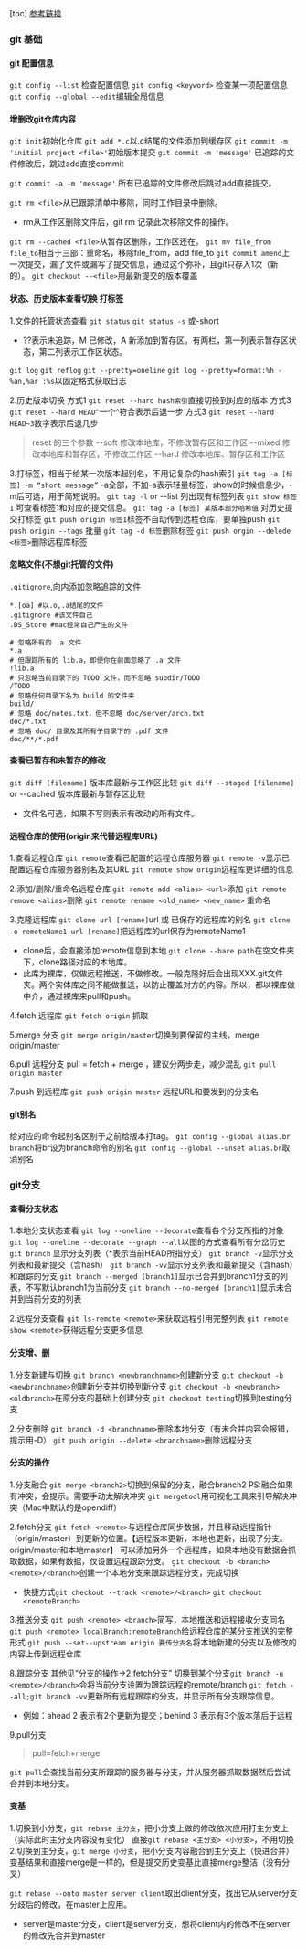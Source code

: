 [toc]
[参考链接](https://git-scm.com/book/zh/v2/)

### git 基础
#### git 配置信息

`git config --list` 检查配置信息
`git config <keyword>` 检查某一项配置信息
`git config --global --edit`编辑全局信息

#### 增删改git仓库内容
`git init`初始化仓库
`git add *.c`以.c结尾的文件添加到缓存区
`git commit -m 'initial project <file>'`初始版本提交
`git commit -m 'message'` 已追踪的文件修改后，跳过add直接commit

`git commit -a -m 'message'` 所有已追踪的文件修改后跳过add直接提交。

`git rm <file>`从已跟踪清单中移除，同时工作目录中删除。

* rm从工作区删除文件后，git rm 记录此次移除文件的操作。

`git rm --cached <file>`从暂存区删除，工作区还在。
`git mv file_from file_to`相当于三部：重命名，移除file_from，add file_to
`git commit amend`上一次提交，漏了文件或漏写了提交信息，通过这个弥补，且git只存入1次（新的）。
`git checkout --<file>`用最新提交的版本覆盖

#### 状态、历史版本查看切换 打标签
1.文件的托管状态查看
`git status` 
`git status -s` 或-short 
* ??表示未追踪，M 已修改，A 新添加到暂存区。有两栏，第一列表示暂存区状态，第二列表示工作区状态。

`git log`
`git reflog`
`git --pretty=oneline`
`git log --pretty=format:%h - %an,%ar :%s`以固定格式获取日志

2.历史版本切换
方式1
`git reset --hard hash索引`直接切换到对应的版本
方式3
`git reset --hard HEAD^`一个^符合表示后退一步
方式3
`git reset --hard HEAD~3`数字表示后退几步
> reset 的三个参数
> --soft 修改本地库，不修改暂存区和工作区
> --mixed 修改本地库和暂存区，不修改工作区
> --hard 修改本地库、暂存区和工作区

3.打标签，相当于给某一次版本起别名，不用记复杂的hash索引
`git tag -a [标签] -m “short message”` -a全部，不加-a表示轻量标签，show的时候信息少，-m后可选，用于简短说明。
`git tag -l` or --list 列出现有标签列表
`git show 标签1` 可查看标签1和对应的提交信息。
`git tag -a [标签] 某版本部分哈希值` 对历史提交打标签
`git push origin 标签1`标签不自动传到远程仓库，要单独push `git push origin --tags` 批量
`git tag -d 标签`删除标签
`git push orgin --delede <标签>`删除远程库标签

#### 忽略文件(不想git托管的文件)
`.gitignore`,向内添加忽略追踪的文件
```
*.[oa] #以.o,.a结尾的文件
.gitignore #该文件自己
.DS_Store #mac经常自己产生的文件
```

```
# 忽略所有的 .a 文件
*.a
# 但跟踪所有的 lib.a，即便你在前面忽略了 .a 文件
!lib.a
# 只忽略当前目录下的 TODO 文件，而不忽略 subdir/TODO
/TODO
# 忽略任何目录下名为 build 的文件夹
build/
# 忽略 doc/notes.txt，但不忽略 doc/server/arch.txt
doc/*.txt
# 忽略 doc/ 目录及其所有子目录下的 .pdf 文件
doc/**/*.pdf
```

#### 查看已暂存和未暂存的修改
`git diff [filename]` 版本库最新与工作区比较
`git diff --staged [filename]` or --cached 版本库最新与暂存区比较
* 文件名可选，如果不写则表示有改动的所有文件。

#### 远程仓库的使用(origin来代替远程库URL)
1.查看远程仓库
 `git remote`查看已配置的远程仓库服务器
 `git remote -v`显示已配置远程仓库服务器别名及其URL
 `git remote show origin`远程库更详细的信息

2.添加/删除/重命名远程仓库
`git remote add <alias> <url>`添加
`git remote remove <alias>`删除
`git remote rename <old_name> <new_name>` 重命名

3.克隆远程库
`git clone url [rename]`url 或 已保存的远程库的别名
`git clone -o remoteName1 url [rename]`把远程库的url保存为remoteName1
* clone后，会直接添加remote信息到本地
`git clone --bare path`在空文件夹下，clone路径对应的本地库。
* 此库为裸库，仅做远程推送，不做修改。一般克隆好后会出现XXX.git文件夹。两个实体库之间不能做推送，以防止覆盖对方的内容。所以，都以裸库做中介，通过裸库来pull和push。

4.fetch 远程库
`git fetch origin` 抓取

5.merge 分支
`git merge origin/master`切换到要保留的主线，merge origin/master

6.pull 远程分支
pull = fetch + merge ，建议分两步走，减少混乱
`git pull origin master`

7.push 到远程库
`git push origin master` 远程URL和要发到的分支名

#### git别名
给对应的命令起别名区别于之前给版本打tag。
`git config --global alias.br branch`将br设为branch命令的别名
`git config --global --unset alias.br`取消别名

### git分支
#### 查看分支状态
1.本地分支状态查看
`git log --oneline --decorate`查看各个分支所指的对象
`git log --oneline --decorate --graph --all`以图的方式查看所有分岔历史
`git branch` 显示分支列表（\*表示当前HEAD所指分支）
`git branch -v`显示分支列表和最新提交（含hash）
`git branch -vv`显示分支列表和最新提交（含hash）和跟踪的分支
`git branch --merged [branch1]`显示已合并到branch1分支的列表，不写默认branch1为当前分支
`git branch --no-merged [branch1]`显示未合并到当前分支的列表

2.远程分支查看
`git ls-remote <remote>`来获取远程引用完整列表
`git remote show <remote>`获得远程分支更多信息

#### 分支增、删
1.分支新建与切换
`git branch <newbranchname>`创建新分支
`git checkout -b <newbranchname>`创建新分支并切换到新分支
`git checkout -b <newbranch> <oldbranch>`在原分支的基础上创建分支
`git checkout testing`切换到testing分支

2.分支删除
`git branch -d <branchname>`删除本地分支（有未合并内容会报错，提示用-D）
`git push origin --delete <branchname>`删除远程分支

#### 分支的操作
1.分支融合
`git merge <branch2>`切换到保留的分支，融合branch2
PS:融合如果有冲突，会提示。需要手动太解决冲突
`git mergetool`用可视化工具来引导解决冲突（Mac中默认的是opendiff）

2.fetch分支
`git fetch <remote>`与远程仓库同步数据，并且移动远程指针（origin/master）到更新的位置。【远程版本更新，本地也更新，出现了分支。origin/master和本地master】
可以添加另外一个远程库，如果本地没有数据会抓取数据，如果有数据，仅设置远程跟踪分支。
`git checkout -b <branch> <remote>/<branch>`创建一个本地分支来跟踪远程分支，完成切换
* 快捷方式`git checkout --track <remote>/<branch>` `git checkout <remoteBranch>`

3.推送分支
`git push <remote> <branch>`简写，本地推送和远程接收分支同名
`git push <remote> localBranch:remoteBranch`给远程仓库的某分支推送的完整形式
`git push --set--upstream origin 要传分支名`将本地新建的分支以及修改的内容上传到远程仓库

8.跟踪分支
其他见“分支的操作->2.fetch分支”
切换到某个分支`git branch -u <remote>/<branch>`会将当前分支设置为跟踪远程的remote/branch
`git fetch --all;git branch -vv`更新所有远程跟踪的分支，并显示所有分支跟踪信息。
* 例如：ahead 2 表示有2个更新为提交；behind 3 表示有3个版本落后于远程

9.pull分支
> pull=fetch+merge

`git pull`会查找当前分支所跟踪的服务器与分支，并从服务器抓取数据然后尝试合并到本地分支。

#### 变基
1.切换到小分支，`git rebase 主分支`，把小分支上做的修改依次应用打主分支上（实际此时主分支内容没有变化）
直接`git rebase <主分支> <小分支>`，不用切换
2.切换到主分支，`git merge 小分支`，把小分支内容融合到主分支上（快进合并）
变基结果和直接merge是一样的，但是提交历史变基比直接merge整洁（没有分叉）

`git rebase --onto master server client`取出client分支，找出它从server分支分歧后的修改，在master上应用。

* server是master分支，client是server分支，想将client内的修改不在server的修改先合并到master